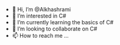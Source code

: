 - 👋 Hi, I’m @Alkhashrami
- 👀 I’m interested in C#
- 🌱 I’m currently learning the basics of C#
- 💞️ I’m looking to collaborate on C#
- 📫 How to reach me ...

<!---
Alkhashrami/Alkhashrami is a ✨ special ✨ repository because its `README.md` (this file) appears on your GitHub profile.
You can click the Preview link to take a look at your changes.
--->
